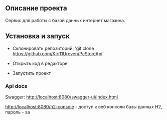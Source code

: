 **Описание проекта** 
---


Сервис для работы с базой данных интернет магазина.

## **Установка и запуск** 

- Склонировать репозиторий: 'git clone https://github.com/Kiri11Uroven/PcStoreApi'

- Открыть код в редакторе

- Запустить проект

### **Api docs** 
Swagger: [http://localhost:8080/swagger-ui/index.html](http://localhost:8080/swagger-ui/index.html)

[http://localhost:8080/h2-console](http://localhost:8080/h2-console
) - доступ к веб консоли базы данных H2, пароль - sa
